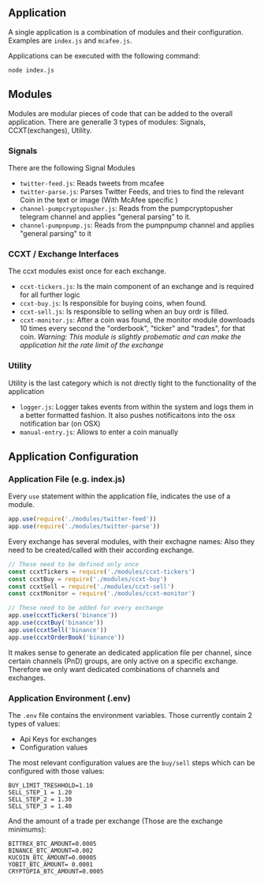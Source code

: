 ## Application

A single application is a combination of modules and their configuration. Examples are `index.js` and `mcafee.js`.

Applications can be executed with the following command:

```
node index.js
```

## Modules

Modules are modular pieces of code that can be added to the overall application.
There are generalle 3 types of modules: Signals, CCXT(exchanges), Utility.

### Signals

There are the following Signal Modules

* `twitter-feed.js`: Reads tweets from mcafee
* `twitter-parse.js`: Parses Twitter Feeds, and tries to find the relevant Coin in the text or image (With McAfee specific )
* `channel-pumpcryptopusher.js`: Reads from the pumpcryptopusher telegram channel and applies "general parsing" to it.
* `channel-pumpnpump.js`: Reads from the pumpnpump channel and applies "general parsing" to it

### CCXT / Exchange Interfaces

The ccxt modules exist once for each exchange.

* `ccxt-tickers.js`: Is the main component of an exchange and is required for all further logic
* `ccxt-buy.js`: Is responsible for buying coins, when found.
* `ccxt-sell.js`: Is responsible to selling when an buy ordr is filled.
* `ccxt-monitor.js`: After a coin was found, the monitor module downloads 10 times every second the "orderbook", "ticker" and "trades", for that coin.
  _Warning: This module is slightly probematic and can make the application hit the rate limit of the exchange_

### Utility

Utility is the last category which is not drectly tight to the functionality of the application

* `logger.js`: Logger takes events from within the system and logs them in a better formatted fashion. It also pushes notificaitons into the osx notification bar (on OSX)
* `manual-entry.js`: Allows to enter a coin manually

## Application Configuration

### Application File (e.g. index.js)

Every `use` statement within the application file, indicates the use of a module.

```javascript
app.use(require('./modules/twitter-feed'))
app.use(require('./modules/twitter-parse'))
```

Every exchange has several modules, with their exchagne names:
Also they need to be created/called with their according exchange.

```javascript
// These need to be defined only once
const ccxtTickers = require('./modules/ccxt-tickers')
const ccxtBuy = require('./modules/ccxt-buy')
const ccxtSell = require('./modules/ccxt-sell')
const ccxtMonitor = require('./modules/ccxt-monitor')

// These need to be added for every exchange
app.use(ccxtTickers('binance'))
app.use(ccxtBuy('binance'))
app.use(ccxtSell('binance'))
app.use(ccxtOrderBook('binance'))
```

It makes sense to generate an dedicated application file per channel, since certain channels (PnD) groups, are only active on a specific exchange. Therefore we only want dedicated combinations of channels and exchanges.

### Application Environment (.env)

The `.env` file contains the environment variables. Those currently contain 2 types of values:

* Api Keys for exchanges
* Configuration values

The most relevant configuration values are the `buy/sell` steps which can be configured with those values:

```
BUY_LIMIT_TRESHHOLD=1.10
SELL_STEP_1 = 1.20
SELL_STEP_2 = 1.30
SELL_STEP_3 = 1.40
```

And the amount of a trade per exchange (Those are the exchange minimums):

```
BITTREX_BTC_AMOUNT=0.0005
BINANCE_BTC_AMOUNT=0.002
KUCOIN_BTC_AMOUNT=0.00005
YOBIT_BTC_AMOUNT= 0.0001
CRYPTOPIA_BTC_AMOUNT=0.0005
```
